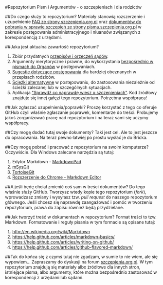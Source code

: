 #Repozytorium Pism i Argumentów - o szczepieniach i dla rodziców

##Do czego służy to repozytorium?
Materiały stanowią rozszerzenie i uzupełnienie [FAQ ze strony szczepienia.org.pl](http://www.pisma.szczepienia.org.pl/faq.php) oraz 
[dokumentów do pobrania w sprawie szczepień ze strony pisma.szczepienia.org.pl](http://www.pisma.szczepienia.org.pl/) w zakresie postępowania administracyjnego i niuansów związanych z korespondencją z urzędami.

##Jaka jest aktualna zawartość repozytorium?
  1. Zbiór przydatnych [przepisów i orzeczeń sądów](https://github.com/szanitani/szczepienia/tree/master/Przepisy).
  2. Argumenty merytoryczne i prawne, do wykorzystania [bezpośrednio w pismach do Organów](https://github.com/szanitani/szczepienia/tree/master/Argumenty) w postępowaniach.
  3. [Sugestie dotyczące postępowania](https://github.com/szanitani/szczepienia/blob/master/Szczepienia%20Postepowanie%202.md) dla bardziej obeznanych w przepisach rodziców.
  4. [Ścieżki alternatywne](https://github.com/szanitani/szczepienia/blob/master/Sciezki%20alternatywne) w postępowaniu, do zastosowania niezależnie od ścieżki zalecanej lub w szczególnych sytuacjach.
  5. Aplikacja ["Sprawdź co naprawdę wiesz o szczepieniach"](http://szanitani.github.io/szczepienia/cowiesz.html). Kod źródłowy znajduje się innej gałęzi tego repozytorium. Potrzebna współpraca!

##Jak zgłaszać uzupełnienia/poprawki?
Proszę korzystać z tego co oferuje GitHub czyli właśnie zgłaszanie poprawek, komentarze do treści. Probujemy jakoś zorganizować pracę nad repozytorium i na teraz sami się uczymy współpracy.

##Czy mogę dodać tutaj swoje dokumenty?
Taki jest cel. Ale to jest jeszcze do opracowania. Na teraz pewno łatwiej po prostu wysłać je do Bricka.

##Czy mogę pobrać i pracować z repozytorium na swoim komputerze?
Oczywiście. Dla Windows zalecane narzędzia są tutaj:
  1. Edytor Markdown - [MarkdownPad](http://markdownpad.com/download.html)
  2. [mSysGit](http://msysgit.github.io/)
  3. [TortoiseGit](https://code.google.com/p/tortoisegit/wiki/Download?tm=2)
  4. [Rozszerzenie do Chrome - Markdown Editor](https://chrome.google.com/webstore/detail/markdown-editor/ekdcaddpmiodcipjfmffhhefijpdckaf?hl=pl)

##A jeśli będę chciał zmienić coś sam w treści dokumentów?
Do tego właśnie służy GitHub. Tworzysz wtedy kopie tego repozytorium (*fork*), wprowadzasz zmiany i wysyłasz tzw. *pull request* do naszego repozytorium głównego. Jeśli chcesz się naprawdę zaangażować i pomóc w tworzeniu repozytorium, prawa do zapisu również będą przydzielane.

##Jak tworzyć treść w dokumentach w repozytorium?
Format treści to tzw. Markdown. Formatowanie i reguły pisania w tym formacie są opisane tutaj:
  1. http://en.wikipedia.org/wiki/Markdown
  2. https://help.github.com/articles/markdown-basics/
  3. https://help.github.com/articles/writing-on-github/
  4. https://help.github.com/articles/github-flavored-markdown/

##Tak do końca się z czymś tutaj nie zgadzam, w sumie to nie wiem, ale się wypowiem...
Zapraszamy do dyskusji na forum [szczepienia.org.pl](http://szczepienia.org.pl). W tym repozytorium znajdują się materiały albo źródłowe dla innych stron, istniejące pisma, albo argumenty, które można bezpośrednio zastosować w korespondencji z urzędami lub sądami.
